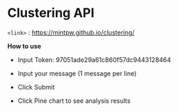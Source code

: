 # Clustering API 

`<link>` : <https://mintpw.github.io/clustering/>

**How to use** 

+ Input Token: 97051ade29a61c860f57dc9443128464

+ Input your message (1 message per line)

+ Click Submit

+ Click Pine chart to see analysis results

